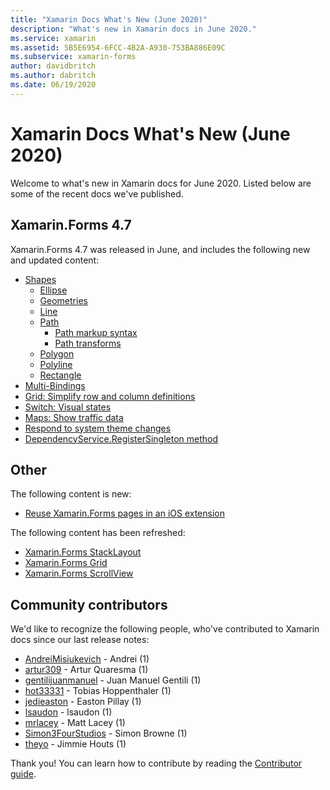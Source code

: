 ```yaml
---
title: "Xamarin Docs What's New (June 2020)"
description: "What's new in Xamarin docs in June 2020."
ms.service: xamarin
ms.assetid: 5B5E6954-6FCC-4B2A-A930-753BA886E09C
ms.subservice: xamarin-forms
author: davidbritch
ms.author: dabritch
ms.date: 06/19/2020
---
```


# Xamarin Docs What's New (June 2020)

Welcome to what's new in Xamarin docs for June 2020. Listed below are some of the recent docs we've published.

## Xamarin.Forms 4.7

Xamarin.Forms 4.7 was released in June, and includes the following new and updated content:

- [Shapes](~/xamarin-forms/user-interface/shapes/index.md)
  - [Ellipse](~/xamarin-forms/user-interface/shapes/ellipse.md)
  - [Geometries](~/xamarin-forms/user-interface/shapes/geometries.md)
  - [Line](~/xamarin-forms/user-interface/shapes/line.md)
  - [Path](~/xamarin-forms/user-interface/shapes/path.md)
    - [Path markup syntax](~/xamarin-forms/user-interface/shapes/path-markup-syntax.md)
    - [Path transforms](~/xamarin-forms/user-interface/shapes/path-transforms.md)
  - [Polygon](~/xamarin-forms/user-interface/shapes/polygon.md)
  - [Polyline](~/xamarin-forms/user-interface/shapes/polyline.md)
  - [Rectangle](~/xamarin-forms/user-interface/shapes/rectangle.md)  
- [Multi-Bindings](~/xamarin-forms/app-fundamentals/data-binding/multibinding.md)
- [Grid: Simplify row and column definitions](~/xamarin-forms/user-interface/layouts/grid.md#simplify-row-and-column-definitions)
- [Switch: Visual states](~/xamarin-forms/user-interface/switch.md#switch-visual-states)
- [Maps: Show traffic data](~/xamarin-forms/user-interface/map/map.md#show-traffic-data)
- [Respond to system theme changes](~/xamarin-forms/user-interface/theming/system-theme-changes.md)
- [DependencyService.RegisterSingleton method](~/xamarin-forms/app-fundamentals/dependency-service/registration-and-resolution.md#registration-by-method)

## Other

The following content is new:

- [Reuse Xamarin.Forms pages in an iOS extension](~/ios/platform/extensions-with-xamarinforms.md)

The following content has been refreshed:

- [Xamarin.Forms StackLayout](~/xamarin-forms/user-interface/layouts/stacklayout.md)
- [Xamarin.Forms Grid](~/xamarin-forms/user-interface/layouts/grid.md)
- [Xamarin.Forms ScrollView](~/xamarin-forms/user-interface/layouts/scrollview.md)

## Community contributors

We'd like to recognize the following people, who've contributed to Xamarin docs since our last release notes:

- [AndreiMisiukevich](https://github.com/AndreiMisiukevich) - Andrei (1)
- [artur309](https://github.com/artur309) - Artur Quaresma (1)
- [gentilijuanmanuel](https://github.com/gentilijuanmanuel) - Juan Manuel Gentili (1)
- [hot33331](https://github.com/hot33331) - Tobias Hoppenthaler (1)
- [jedieaston](https://github.com/jedieaston) - Easton Pillay (1)
- [lsaudon](https://github.com/lsaudon) - lsaudon (1)
- [mrlacey](https://github.com/mrlacey) - Matt Lacey (1)
- [Simon3FourStudios](https://github.com/Simon3FourStudios) - Simon Browne (1)
- [theyo](https://github.com/theyo) - Jimmie Houts (1)

Thank you! You can learn how to contribute by reading the [Contributor guide](https://github.com/MicrosoftDocs/xamarin-docs/blob/live/CONTRIBUTING.md).
